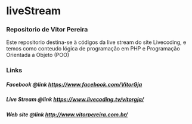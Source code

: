 # liveStream
### Repositorio de Vitor Pereira

Este repositorio destina-se à códigos da live stream do site Livecoding, e temos como conteudo lógica de programação em PHP e Programação Orientada a Objeto (POO)



### Links

##### Facebook @link https://www.facebook.com/VitorGja
##### Live Stream @link https://www.livecoding.tv/vitorgja/
##### Web site @link http://www.vitorpereira.com.br/
